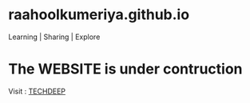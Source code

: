 # raahoolkumeriya.github.io

Learning | Sharing | Explore

# The WEBSITE is under contruction 

Visit : [ TECHDEEP ](https://raahoolkumeriya.github.io/)
